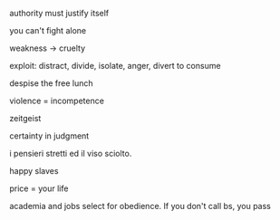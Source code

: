 ---
---

authority must justify itself

you can't fight alone

weakness -> cruelty

exploit: distract, divide, isolate, anger, divert to consume

despise the free lunch

violence = incompetence

zeitgeist

certainty in judgment

i pensieri stretti ed il viso sciolto.

happy slaves

price = your life

academia and jobs select for obedience. If you don't call bs, you pass
